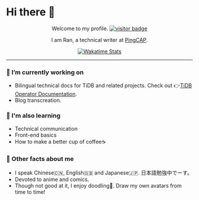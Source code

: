 # Hi there 👋

<div align="center">
  <p>Welcome to my profile. <a href="https://github.com/jwenjian/visitor-badge"><img src="https://visitor-badge.glitch.me/badge?page_id=ran-huang.ran-huang" alt="visitor badge"></a></p>
  <p>I am Ran, a technical writer at <a href="https://pingcap.com/">PingCAP</a>.</p>
 
  <a href="https://github.com/anuraghazra/github-readme-stats">
    <img alt="Wakatime Stats" src="https://github-readme-stats.ran-huang.vercel.app/api/wakatime/?username=yellowgomi&theme=dracula&v=2" />
  </a>
</div>

---

### 📝 I’m currently working on

- Bilingual technical docs for TiDB and related projects. Check out 👉[TiDB Operator Documentation](https://github.com/pingcap/docs-tidb-operator).
- Blog transcreation.

### 🔭 I'm also learning

- Technical communication
- Front-end basics
- How to make a better cup of coffee☕️

### 📢 Other facts about me

- I speak Chinese🇨🇳, English🇬🇧 and Japanese🇯🇵. 日本語勉強中でーす。
- Devoted to anime and comics.
- Though not good at it, I enjoy doodling🎨. Draw my own avatars from time to time!

<!--
<div align="center">
  <a href="https://github.com/anuraghazra/github-readme-stats">
    <img alt="GitHub Stats" src="https://github-readme-stats.ran-huang.vercel.app/api?username=ran-huang&show_icons=true&count_private=true&hide=stars,issues&theme=dracula" />
  </a>
  <a href="https://github.com/anuraghazra/github-readme-stats">
      <img alt="Most Used Languages" src="https://github-readme-stats.ran-huang.vercel.app/api/top-langs/?username=ran-huang&langs-count=4&theme=dracula&layout=compact" />
  </a>
</div>
-->
